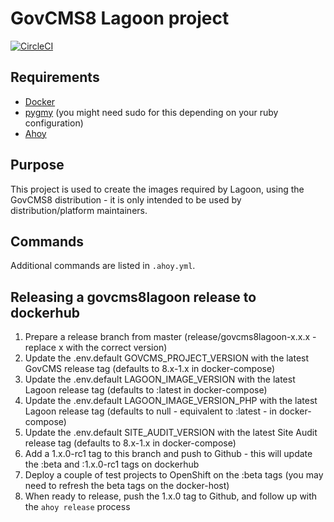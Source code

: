 # GovCMS8 Lagoon project

[![CircleCI](https://circleci.com/gh/govCMS/govcms8lagoon.svg?style=svg)](https://circleci.com/gh/govCMS/govcms8lagoon)

## Requirements

* [Docker](https://docs.docker.com/install/)
* [pygmy](https://docs.amazee.io/local_docker_development/pygmy.html#installation) (you might need sudo for this depending on your ruby configuration)
* [Ahoy](http://ahoy-cli.readthedocs.io/en/latest/#installation)

## Purpose

This project is used to create the images required by Lagoon, using the GovCMS8 distribution - it is only intended to be used by distribution/platform maintainers.

## Commands

Additional commands are listed in `.ahoy.yml`.

## Releasing a govcms8lagoon release to dockerhub

1. Prepare a release branch from master (release/govcms8lagoon-x.x.x - replace x with the correct version)
2. Update the .env.default GOVCMS_PROJECT_VERSION with the latest GovCMS release tag (defaults to 8.x-1.x in docker-compose)
3. Update the .env.default LAGOON_IMAGE_VERSION with the latest Lagoon release tag (defaults to :latest in docker-compose)
4. Update the .env.default LAGOON_IMAGE_VERSION_PHP with the latest Lagoon release tag (defaults to null - equivalent to :latest - in docker-compose)
5. Update the .env.default SITE_AUDIT_VERSION with the latest Site Audit release tag (defaults to 8.x-1.x in docker-compose)
6. Add a 1.x.0-rc1 tag to this branch and push to Github - this will update the :beta and :1.x.0-rc1 tags on dockerhub
7. Deploy a couple of test projects to OpenShift on the :beta tags (you may need to refresh the beta tags on the docker-host)
8. When ready to release, push the 1.x.0 tag to Github, and follow up with the `ahoy release` process
